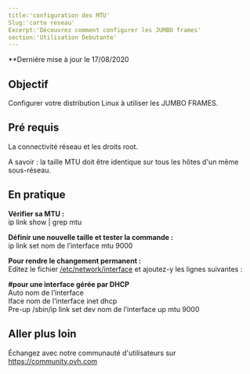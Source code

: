 ```yaml
---
title:'configuration des MTU'
Slug:'carte reseau'
Excerpt:'Découvrez comment configurer les JUMBO frames'
section:'Utilisation Debutante'
---
```


**Derniére mise à jour le 17/08/2020


## Objectif

Configurer votre distribution Linux à utiliser les JUMBO FRAMES.

## Pré requis

La connectivité réseau et les droits root.

A savoir : la taille MTU doit être identique sur tous les hôtes d'un même sous-réseau. 

## En pratique

<b> Vérifier sa MTU : <br/></b> 
ip link show | grep mtu

<b> Définir une nouvelle taille et tester la commande :</b>  
ip link set nom de l’interface mtu 9000

<b> Pour rendre le changement permanent : </b><br/> 
Editez le fichier <u>/etc/network/interface</u> et ajoutez-y les lignes suivantes :

<p><b>#pour une interface gérée par DHCP</b><br/>
Auto nom de l’interface<br/>
Iface nom de l’interface inet dhcp<br/>
Pre-up  /sbin/ip  link set dev nom de l’interface up mtu 9000</p>


## Aller plus loin
Échangez avec notre communauté d'utilisateurs sur https://community.ovh.com
